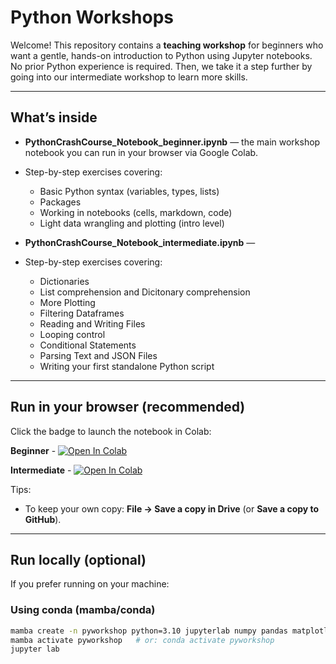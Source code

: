 # Python Workshops 


Welcome! This repository contains a **teaching workshop** for beginners who want a gentle, hands-on introduction to Python using Jupyter notebooks. No prior Python experience is required. Then, we take it a step further by going into our intermediate workshop to learn more skills.

---

## What’s inside

- **PythonCrashCourse_Notebook_beginner.ipynb** — the main workshop notebook you can run in your browser via Google Colab.
- Step-by-step exercises covering:
  - Basic Python syntax (variables, types, lists)
  - Packages
  - Working in notebooks (cells, markdown, code)
  - Light data wrangling and plotting (intro level)

- **PythonCrashCourse_Notebook_intermediate.ipynb** — 
- Step-by-step exercises covering:
  - Dictionaries
  - List comprehension and Dicitonary comprehension 
  - More Plotting
  - Filtering Dataframes
  - Reading and Writing Files
  - Looping control
  - Conditional Statements
  - Parsing Text and JSON Files
  - Writing your first standalone Python script


---

## Run in your browser (recommended)

Click the badge to launch the notebook in Colab:

**Beginner** - [![Open In Colab](https://colab.research.google.com/assets/colab-badge.svg)](https://colab.research.google.com/github/Nevada-Bioinformatics-Center/python_workshop/blob/main/PythonCrashCourse_Notebook_beginner.ipynb)

**Intermediate** - [![Open In Colab](https://colab.research.google.com/assets/colab-badge.svg)](https://colab.research.google.com/github/Nevada-Bioinformatics-Center/python_workshop/blob/main/PythonCrashCourse_Notebook_intermediate.ipynb)

Tips:
- To keep your own copy: **File → Save a copy in Drive** (or **Save a copy to GitHub**).

---

## Run locally (optional)

If you prefer running on your machine:

### Using conda (mamba/conda)
```bash
mamba create -n pyworkshop python=3.10 jupyterlab numpy pandas matplotlib seaborn -y
mamba activate pyworkshop   # or: conda activate pyworkshop
jupyter lab
